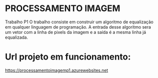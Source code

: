# PROCESSAMENTO IMAGEM
Trabalho P1
O trabalho consiste em construir um algoritmo de equalização em qualquer linguagem de programação. A entrada desse algoritmo sera um vetor com a linha de pixels da imagem e a saída é a mesma linha já equalizada.

# Url projeto em funcionamento:
https://processamentoimagemp1.azurewebsites.net
